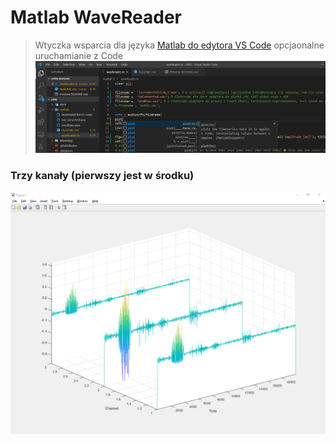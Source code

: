 # Matlab WaveReader

> Wtyczka wsparcia dla języka [Matlab do edytora VS Code](https://marketplace.visualstudio.com/items?itemName=bat67.matlab-extension-pack#review-details)
> opcjaonalne uruchamianie z Code
![Snippets](../docs/mSnippets.png)

### Trzy kanały (pierwszy jest w środku)
<img src="../docs/matlabWaterfall.png">

